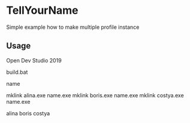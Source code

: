 # TellYourName
Simple example how to make multiple profile instance

## Usage ##

Open Dev Studio 2019

build.bat

name

mklink alina.exe name.exe
mklink boris.exe name.exe
mklink costya.exe name.exe

alina
boris
costya
